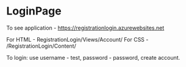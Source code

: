 # LoginPage

To see application - https://registrationlogin.azurewebsites.net

For HTML - RegistrationLogin/Views/Account/
For CSS - /RegistrationLogin/Content/

To login: 
	use username - test, password - password,
	create account.
